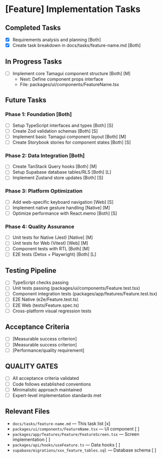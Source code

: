 # [Feature] Implementation Tasks

## Completed Tasks
- [x] Requirements analysis and planning [Both]
- [x] Create task breakdown in docs/tasks/feature-name.md [Both]

## In Progress Tasks
- [ ] Implement core Tamagui component structure [Both] [M]
  - Next: Define component props interface
  - File: packages/ui/components/FeatureName.tsx

## Future Tasks

### Phase 1: Foundation [Both]
- [ ] Setup TypeScript interfaces and types [Both] [S]
- [ ] Create Zod validation schemas [Both] [S]  
- [ ] Implement basic Tamagui component layout [Both] [M]
- [ ] Create Storybook stories for component states [Both] [S]

### Phase 2: Data Integration [Both]
- [ ] Create TanStack Query hooks [Both] [M]
- [ ] Setup Supabase database tables/RLS [Both] [L]
- [ ] Implement Zustand store updates [Both] [S]

### Phase 3: Platform Optimization
- [ ] Add web-specific keyboard navigation [Web] [S]
- [ ] Implement native gesture handling [Native] [M]
- [ ] Optimize performance with React.memo [Both] [S]

### Phase 4: Quality Assurance
- [ ] Unit tests for Native (Jest) [Native] [M]
- [ ] Unit tests for Web (Vitest) [Web] [M]
- [ ] Component tests with RTL [Both] [M]
- [ ] E2E tests (Detox + Playwright) [Both] [L]

## Testing Pipeline
- [ ] TypeScript checks passing
- [ ] Unit tests passing (packages/ui/components/Feature.test.tsx)
- [ ] Component integration tests (packages/app/features/Feature.test.tsx)
- [ ] E2E Native (e2e/Feature.test.ts) 
- [ ] E2E Web (tests/Feature.spec.ts)
- [ ] Cross-platform visual regression tests

## Acceptance Criteria
- [ ] [Measurable success criterion]
- [ ] [Measurable success criterion]
- [ ] [Performance/quality requirement]

## QUALITY GATES
- [ ] All acceptance criteria validated
- [ ] Code follows established conventions
- [ ] Minimalistic approach maintained
- [ ] Expert-level implementation standards met

## Relevant Files
- `docs/tasks/feature-name.md` — This task list [x]
- `packages/ui/components/FeatureName.tsx` — UI component [ ]
- `packages/app/features/Feature/FeatureScreen.tsx` — Screen implementation [ ]
- `packages/api/hooks/useFeature.ts` — Data hooks [ ]
- `supabase/migrations/xxx_feature_tables.sql` — Database schema [ ]